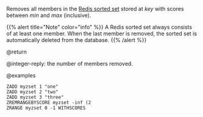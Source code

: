 Removes all members in the [Redis sorted set](/docs/data-types/sorted-sets) stored at _key_ with scores between _min_ and _max_ (inclusive).

{{% alert title="Note" color="info" %}}
A Redis sorted set always consists of at least one member.
When the last member is removed, the sorted set is automatically deleted from the database.
{{% /alert %}}

@return

@integer-reply: the number of members removed.

@examples

```cli
ZADD myzset 1 "one"
ZADD myzset 2 "two"
ZADD myzset 3 "three"
ZREMRANGEBYSCORE myzset -inf (2
ZRANGE myzset 0 -1 WITHSCORES
```
